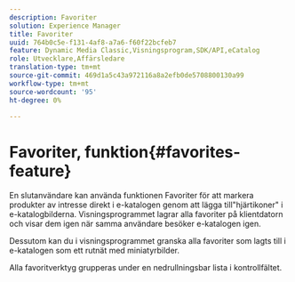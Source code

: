 ```yaml
---
description: Favoriter
solution: Experience Manager
title: Favoriter
uuid: 764b0c5e-f131-4af8-a7a6-f60f22bcfeb7
feature: Dynamic Media Classic,Visningsprogram,SDK/API,eCatalog
role: Utvecklare,Affärsledare
translation-type: tm+mt
source-git-commit: 469d1a5c43a972116a8a2efb0de5708800130a99
workflow-type: tm+mt
source-wordcount: '95'
ht-degree: 0%

---
```



# Favoriter, funktion{#favorites-feature}

En slutanvändare kan använda funktionen Favoriter för att markera produkter av intresse direkt i e-katalogen genom att lägga till&quot;hjärtikoner&quot; i e-katalogbilderna. Visningsprogrammet lagrar alla favoriter på klientdatorn och visar dem igen när samma användare besöker e-katalogen igen.

Dessutom kan du i visningsprogrammet granska alla favoriter som lagts till i e-katalogen som ett rutnät med miniatyrbilder.

Alla favoritverktyg grupperas under en nedrullningsbar lista i kontrollfältet.
